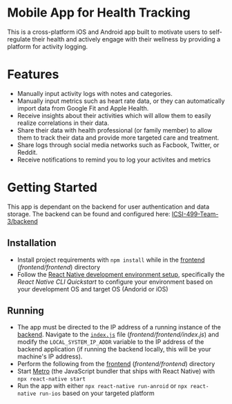 # Mobile App for Health Tracking
This is a cross-platform iOS and Android app built to motivate users to self-regulate their health and actively engage with their wellness by providing a platform for activity logging. 

# Features
- Manually input activity logs with notes and categories.
- Manually input metrics such as heart rate data, or they can automatically import data from Google Fit and Apple Health.
- Receive insights about their activities which will allow them to easily realize correlations in their data.
- Share their data with health professional (or family member) to allow them to track their data and provide more targeted care and treatment.
- Share logs through social media networks such as Facbook, Twitter, or Reddit.
- Receive notifications to remind you to log your activites and metrics

# Getting Started
This app is dependant on the backend for user authentication and data storage. The backend can be found and configured here: [ICSI-499-Team-3/backend](https://github.com/ICSI-499-Team-3/backend)

## Installation
- Install project requirements with `npm install` while in the [frontend](./frontend) (*frontend/frontend*) directory
- Follow the [React Native development environment setup](https://reactnative.dev/docs/environment-setup), specifically the *React Native CLI Quickstart* to configure your environment based on your development OS and target OS (Andorid or iOS)

## Running
- The app must be directed to the IP address of a running instance of the [backend](https://github.com/ICSI-499-Team-3/backend). Navigate to the [`index.js`](./frontend/index.js) file (*frontend/frontend/index.js*) and modify the `LOCAL_SYSTEM_IP_ADDR` variable to the IP address of the backend application (if running the backend locally, this will be your machine's IP address).
- Perform the following from the [frontend](./frontend) (*frontend/frontend*) directory
- Start [Metro](https://reactnative.dev/docs/environment-setup#:~:text=Running%20your%20React%20Native%20application) (the JavaScript bundler that ships with React Native) with `npx react-native start`
- Run the app with either `npx react-native run-anroid` or `npx react-native run-ios` based on your targeted platform
